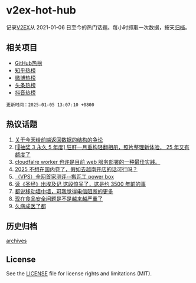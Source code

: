 # v2ex-hot-hub

 记录[V2EX](https://www.v2ex.com/)从 2021-01-06 日至今的热门话题。每小时抓取一次数据，按天[归档](archives)。
 
 ## 相关项目

- [GitHub热榜](https://github.com/it985/github-hot-hub)
- [知乎热榜](https://github.com/it985/zhihu-hot-hub)
- [微博热榜](https://github.com/it985/weibo-hot-hub)
- [头条热榜](https://github.com/it985/toutiao-hot-hub)
- [抖音热榜](https://github.com/it985/douyin-hot-hub)


 `更新时间：2025-01-05 13:07:10 +0800`

## 热议话题

1. [关于今天给前端返回数据的结构的争论](https://www.v2ex.com/t/1102528)
1. [[🎁抽奖 3 永久 5 年度] 狂肝一月重构轻翻相册，照片整理新体验， 25 年又有额度了](https://www.v2ex.com/t/1102554)
1. [cloudfalre worker 也许是目前 web 服务部署的一种最佳实践。](https://www.v2ex.com/t/1102503)
1. [2025 不想在国内卷了，假如去越南开店的话可行吗？](https://www.v2ex.com/t/1102515)
1. [（VPS）全网首家测评--搬瓦工 power box](https://www.v2ex.com/t/1102483)
1. [读《圣经》出埃及记 这段惊呆了，这是约 3500 年前的事](https://www.v2ex.com/t/1102542)
1. [都说移动墙中墙，可我觉得电信阻断的更多](https://www.v2ex.com/t/1102519)
1. [现在食品安全问题是不是越来越严重了](https://www.v2ex.com/t/1102614)
1. [久病成医了都](https://www.v2ex.com/t/1102611)

## 历史归档

[archives](archives)

## License

See the [LICENSE](LICENSE) file for license rights and limitations (MIT).
